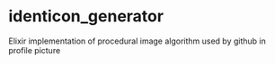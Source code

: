 # identicon_generator
Elixir implementation of procedural image algorithm used by github in profile picture
